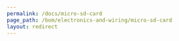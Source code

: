 ```yaml
---
permalink: /docs/micro-sd-card
page_path: /bom/electronics-and-wiring/micro-sd-card
layout: redirect
---
```


